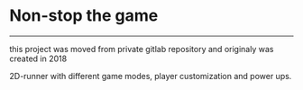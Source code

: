 # Non-stop the game


---
this project was moved from private gitlab repository and originaly was created in 2018

2D-runner with different game modes, player customization and power ups.

